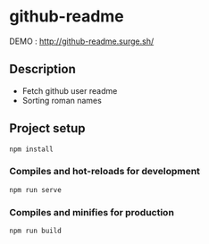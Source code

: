 # github-readme

DEMO : http://github-readme.surge.sh/

## Description
- Fetch github user readme
- Sorting roman names

## Project setup
```
npm install
```

### Compiles and hot-reloads for development
```
npm run serve
```

### Compiles and minifies for production
```
npm run build
```

